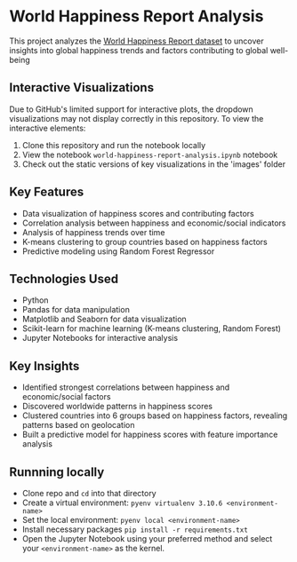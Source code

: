# World Happiness Report Analysis

This project analyzes the [World Happiness Report dataset](https://kaggle.com/datasets/unsdsn/world-happiness) to uncover insights into global happiness trends and factors contributing to global well-being

## Interactive Visualizations

Due to GitHub's limited support for interactive plots, the dropdown visualizations may not display correctly in this repository. To view the interactive elements:

1. Clone this repository and run the notebook locally
2. View the notebook `world-happiness-report-analysis.ipynb` notebook
3. Check out the static versions of key visualizations in the 'images' folder

## Key Features

- Data visualization of happiness scores and contributing factors
- Correlation analysis between happiness and economic/social indicators
- Analysis of happiness trends over time
- K-means clustering to group countries based on happiness factors
- Predictive modeling using Random Forest Regressor

## Technologies Used

- Python
- Pandas for data manipulation
- Matplotlib and Seaborn for data visualization
- Scikit-learn for machine learning (K-means clustering, Random Forest)
- Jupyter Notebooks for interactive analysis

## Key Insights

- Identified strongest correlations between happiness and economic/social factors
- Discovered worldwide patterns in happiness scores
- Clustered countries into 6 groups based on happiness factors, revealing patterns based on geolocation
- Built a predictive model for happiness scores with feature importance analysis

## Runnning locally

- Clone repo and `cd` into that directory
- Create a virtual environment: `pyenv virtualenv 3.10.6 <environment-name>`
- Set the local environment: `pyenv local <environment-name>`
- Install necessary packages `pip install -r requirements.txt`
- Open the Jupyter Notebook using your preferred method and select your `<environment-name>` as the kernel.
